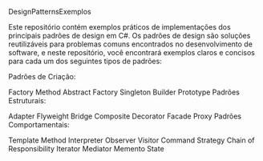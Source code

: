 DesignPatternsExemplos

Este repositório contém exemplos práticos de implementações dos principais padrões de design em C#. Os padrões de design são soluções reutilizáveis para problemas comuns encontrados no desenvolvimento de software, e neste repositório, você encontrará exemplos claros e concisos para cada um dos seguintes tipos de padrões:

Padrões de Criação:

Factory Method
Abstract Factory
Singleton
Builder
Prototype
Padrões Estruturais:

Adapter
Flyweight
Bridge
Composite
Decorator
Facade
Proxy
Padrões Comportamentais:

Template Method
Interpreter
Observer
Visitor
Command
Strategy
Chain of Responsibility
Iterator
Mediator
Memento
State
